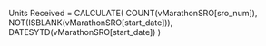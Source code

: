Units Received = 
CALCULATE(
    COUNT(vMarathonSRO[sro_num]),
    NOT(ISBLANK(vMarathonSRO[start_date])),
    DATESYTD(vMarathonSRO[start_date])
)